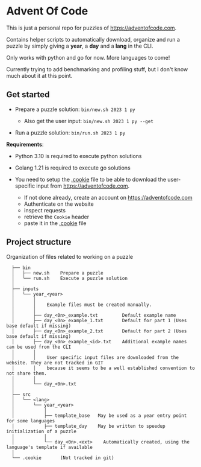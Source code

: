 # Advent Of Code

This is just a personal repo for puzzles of https://adventofcode.com.

Contains helper scripts to automatically download, organize and run a
puzzle by simply giving a **year**, a **day** and a **lang** in the CLI.

Only works with python and go for now. More languages to come!

Currently trying to add benchmarking and profiling stuff, but I don't know much about it at this point.

## Get started

- Prepare a puzzle solution: `bin/new.sh 2023 1 py`
  - Also get the user input: `bin/new.sh 2023 1 py --get`

- Run a puzzle solution: `bin/run.sh 2023 1 py`

**Requirements**:
- Python 3.10 is required to execute python solutions
- Golang 1.21 is required to execute go solutions

- You need to setup the [.cookie](./.cookie) file to be able to download the user-specific input from https://adventofcode.com.
  - If not done already, create an account on https://adventofcode.com
  - Authenticate on the website
  - inspect requests
  - retrieve the `Cookie` header
  - paste it in the [.cookie](./.cookie) file

## Project structure

Organization of files related to working on a puzzle

```
  ├── bin
  │   ├── new.sh    Prepare a puzzle
  │   └── run.sh    Execute a puzzle solution
  │
  ├── inputs
  │   └── year_<year>
  │       │
  │       │    Example files must be created manually.
  │       │
  │       ├── day_<0n>_example.txt         Default example name
  │       ├── day_<0n>_example_1.txt       Default for part 1 (Uses base default if missing)
  │       ├── day_<0n>_example_2.txt       Default for part 2 (Uses base default if missing)
  │       ├── day_<0n>_example_<id>.txt    Additional example names can be used from the CLI
  │       │
  │       │    User specific input files are downloaded from the website. They are not tracked in GIT
  │       │    because it seems to be a well established convention to not share them.
  │       │
  │       └── day_<0n>.txt
  │
  ├── src
  │   └── <lang>
  │       └── year_<year>
  │           │
  │           ├── template_base   May be used as a year entry point for some languages
  │           ├── template_day    May be written to speedup initialization of a puzzle
  │           │
  │           └── day_<0n>.<ext>    Automatically created, using the language's template if available
  │
  └── .cookie       (Not tracked in git)
  
```
